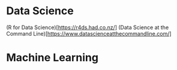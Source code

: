 # Data Science
(R for Data Science)[https://r4ds.had.co.nz/]
(Data Science at the Command Line)[https://www.datascienceatthecommandline.com/]

# Machine Learning




